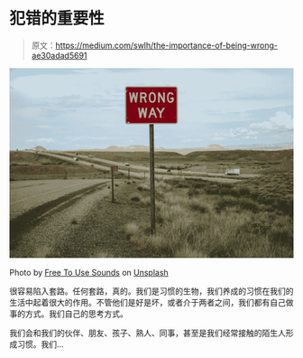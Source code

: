 # 犯错的重要性

> 原文：<https://medium.com/swlh/the-importance-of-being-wrong-ae30adad5691>

![](img/8ae794def88e294b1bc6711b2aac9b50.png)

Photo by [Free To Use Sounds](https://unsplash.com/photos/zXn-zUztOhU?utm_source=unsplash&utm_medium=referral&utm_content=creditCopyText) on [Unsplash](https://unsplash.com/search/photos/wrong-way?utm_source=unsplash&utm_medium=referral&utm_content=creditCopyText)

很容易陷入套路。任何套路，真的。我们是习惯的生物，我们养成的习惯在我们的生活中起着很大的作用。不管他们是好是坏，或者介于两者之间，我们都有自己做事的方式。我们自己的思考方式。

我们会和我们的伙伴、朋友、孩子、熟人、同事，甚至是我们经常接触的陌生人形成习惯。我们…